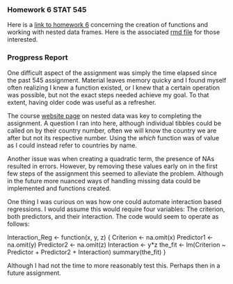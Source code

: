 ### Homework 6 STAT 545

Here is a [link to homework 6](https://github.com/Kozp/STAT545-hw-Kozik-Pavel/blob/Side-Branch/hw06%20-%20Creating%20functions%20and%20nested%20data/hw06.md) concerning the creation of functions and working with nested data frames. Here is the associated [rmd file](https://github.com/Kozp/STAT545-hw-Kozik-Pavel/blob/Side-Branch/hw06%20-%20Creating%20functions%20and%20nested%20data/hw06.Rmd) for those interested.

### Progpress Report

One difficult aspect of the assignment was simply the time elapsed since the past 545 assignment. Material leaves memory quicky and I found myself often realizing I knew a function existed, or I knew that a certain operation was possible, but not the exact steps needed achieve my goal. To that extent, having older code was useful as a refresher. 

The course [website page](http://stat545.com/block024_group-nest-split-map.html) on nested data was key to completing the assignment. A question I ran into here, although individual tibbles could be called on by their country number, often we will know the country we are after but not its respective number. Using the *which* function was of value as I could instead refer to countries by name. 

Another issue was when creating a quadratic term, the presence of NAs resulted in errors. However, by removing these values early on in the first few steps of the assignment this seemed to alleviate the problem. Although in the future more nuanced ways of handling missing data could be implemented and functions created.

One thing I was curious on was how one could automate interaction based regressions. I would assume this would require four variables: The criterion, both predictors, and their interaction. The code would seem to operate as follows:

Interaction_Reg <- function(x, y, z) {
  Criterion <- na.omit(x)
  Predictor1 <- na.omit(y)
  Predictor2 <- na.omit(z)
  Interaction <- y*z
  the_fit <- lm(Criterion ~ Predictor + Predictor2 + Interaction)
  summary(the_fit)
}

Although I had not the time to more reasonably test this. Perhaps then in a future assignment.